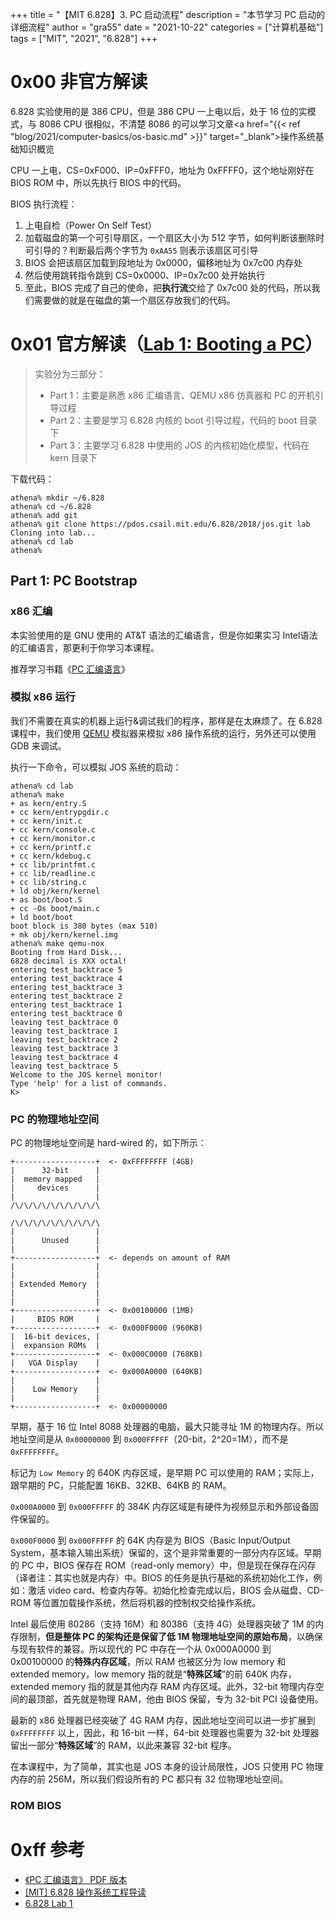 +++
title = "【MIT 6.828】3. PC 启动流程"
description = "本节学习 PC 启动的详细流程"
author = "gra55"
date = "2021-10-22"
categories = ["计算机基础"]
tags = ["MIT", "2021", "6.828"]
+++

# 0x00 非官方解读
 6.828 实验使用的是 386 CPU，但是 386 CPU 一上电以后，处于 16 位的实模式，与 8086 CPU 很相似，不清楚 8086 的可以学习文章<a href="{{< ref "blog/2021/computer-basics/os-basic.md" >}}" target="_blank">操作系统基础知识概览</a>

 CPU 一上电，CS=0xF000、IP=0xFFF0，地址为 0xFFFF0，这个地址刚好在 BIOS ROM 中，所以先执行 BIOS 中的代码。

BIOS 执行流程：
1. 上电自检（Power On Self Test）
2. 加载磁盘的第一个可引导扇区，一个扇区大小为 512 字节，如何判断该删除时可引导的？判断最后两个字节为 `0xAA55` 则表示该扇区可引导
3. BIOS 会把该扇区加载到段地址为 0x0000，偏移地址为 0x7c00 内存处
4. 然后使用跳转指令跳到 CS=0x0000、IP=0x7c00 处开始执行
5. 至此，BIOS 完成了自己的使命，把**执行流**交给了 0x7c00 处的代码，所以我们需要做的就是在磁盘的第一个扇区存放我们的代码。


# 0x01 官方解读（[Lab 1: Booting a PC](https://pdos.csail.mit.edu/6.828/2018/labs/lab1/#Introduction)）
> 实验分为三部分：
> + Part 1：主要是熟悉 x86 汇编语言、QEMU x86 仿真器和 PC 的开机引导过程
> + Part 2：主要是学习 6.828 内核的 boot 引导过程，代码的 boot 目录下
> + Part 3：主要学习 6.828 中使用的 JOS 的内核初始化模型，代码在 kern 目录下

下载代码：
```shell
athena% mkdir ~/6.828
athena% cd ~/6.828
athena% add git
athena% git clone https://pdos.csail.mit.edu/6.828/2018/jos.git lab
Cloning into lab...
athena% cd lab
athena% 
```

## Part 1: PC Bootstrap
### x86 汇编
本实验使用的是 GNU 使用的 AT&T 语法的汇编语言，但是你如果实习 Intel语法的汇编语言，那更利于你学习本课程。

推荐学习书籍《[PC 汇编语言](https://pdos.csail.mit.edu/6.828/2018/readings/pcasm-book.pdf)》

### 模拟 x86 运行
我们不需要在真实的机器上运行&调试我们的程序，那样是在太麻烦了。在 6.828 课程中，我们使用 [QEMU](http://www.qemu.org/) 模拟器来模拟 x86 操作系统的运行，另外还可以使用 GDB 来调试。

执行一下命令，可以模拟 JOS 系统的启动：
```shell
athena% cd lab
athena% make
+ as kern/entry.S
+ cc kern/entrypgdir.c
+ cc kern/init.c
+ cc kern/console.c
+ cc kern/monitor.c
+ cc kern/printf.c
+ cc kern/kdebug.c
+ cc lib/printfmt.c
+ cc lib/readline.c
+ cc lib/string.c
+ ld obj/kern/kernel
+ as boot/boot.S
+ cc -Os boot/main.c
+ ld boot/boot
boot block is 380 bytes (max 510)
+ mk obj/kern/kernel.img
athena% make qemu-nox
Booting from Hard Disk...
6828 decimal is XXX octal!
entering test_backtrace 5
entering test_backtrace 4
entering test_backtrace 3
entering test_backtrace 2
entering test_backtrace 1
entering test_backtrace 0
leaving test_backtrace 0
leaving test_backtrace 1
leaving test_backtrace 2
leaving test_backtrace 3
leaving test_backtrace 4
leaving test_backtrace 5
Welcome to the JOS kernel monitor!
Type 'help' for a list of commands.
K>
```

### PC 的物理地址空间
PC 的物理地址空间是 hard-wired 的，如下所示：
```shell
+------------------+  <- 0xFFFFFFFF (4GB)
|      32-bit      |
|  memory mapped   |
|     devices      |
|                  |
/\/\/\/\/\/\/\/\/\/\

/\/\/\/\/\/\/\/\/\/\
|                  |
|      Unused      |
|                  |
+------------------+  <- depends on amount of RAM
|                  |
|                  |
| Extended Memory  |
|                  |
|                  |
+------------------+  <- 0x00100000 (1MB)
|     BIOS ROM     |
+------------------+  <- 0x000F0000 (960KB)
|  16-bit devices, |
|  expansion ROMs  |
+------------------+  <- 0x000C0000 (768KB)
|   VGA Display    |
+------------------+  <- 0x000A0000 (640KB)
|                  |
|    Low Memory    |
|                  |
+------------------+  <- 0x00000000
```

早期，基于 16 位 Intel 8088 处理器的电脑，最大只能寻址 1M 的物理内存。所以地址空间是从 `0x00000000` 到 `0x000FFFFF`（20-bit，2^20=1M），而不是 `0xFFFFFFFF`。

标记为 `Low Memory` 的 640K 内存区域，是早期 PC 可以使用的 RAM；实际上，跟早期的 PC，只能配置 16KB、32KB、64KB 的 RAM。

`0x000A0000` 到 `0x000FFFFF` 的 384K 内存区域是有硬件为视频显示和外部设备固件保留的。

`0x000F0000` 到 `0x000FFFFF` 的 64K 内存是为 BIOS（Basic Input/Output System，基本输入输出系统）保留的，这个是非常重要的一部分内存区域。早期的 PC 中，BIOS 保存在 ROM（read-only memory）中，但是现在保存在闪存（译者注：其实也就是内存）中。BIOS 的任务是执行基础的系统初始化工作，例如：激活 video card、检查内存等。初始化检查完成以后，BIOS 会从磁盘、CD-ROM 等位置加载操作系统，然后将机器的控制权交给操作系统。

Intel 最后使用 80286（支持 16M）和 80386（支持 4G）处理器突破了 1M 的内存限制，**但是整体 PC 的架构还是保留了低 1M 物理地址空间的原始布局**，以确保与现有软件的兼容。所以现代的 PC 中存在一个从 0x000A0000 到 0x00100000 的**特殊内存区域**，所以 RAM 也被区分为 low memory 和 extended memory，low memory 指的就是“**特殊区域**”的前 640K 内存，extended memory 指的就是其他内存 RAM 内存区域。此外，32-bit 物理内存空间的最顶部，首先就是物理 RAM，他由 BIOS 保留，专为 32-bit PCI 设备使用。

最新的 x86 处理器已经突破了 4G RAM 内存，因此地址空间可以进一步扩展到 `0xFFFFFFFF` 以上，因此，和 16-bit 一样，64-bit 处理器也需要为 32-bit 处理器留出一部分“**特殊区域**”的 RAM，以此来兼容 32-bit 程序。

在本课程中，为了简单，其实也是 JOS 本身的设计局限性，JOS 只使用 PC 物理内存的前 256M，所以我们假设所有的 PC 都只有 32 位物理地址空间。

### ROM BIOS

# 0xff 参考
+ <a href="../../../../file/pcasm-book.pdf" target="_blank">《PC 汇编语言》 PDF 版本</a>
+ [[MIT] 6.828 操作系统工程导读](https://zhuanlan.zhihu.com/p/368954250)
+ [6.828 Lab 1](https://pdos.csail.mit.edu/6.828/2018/labs/lab1)
